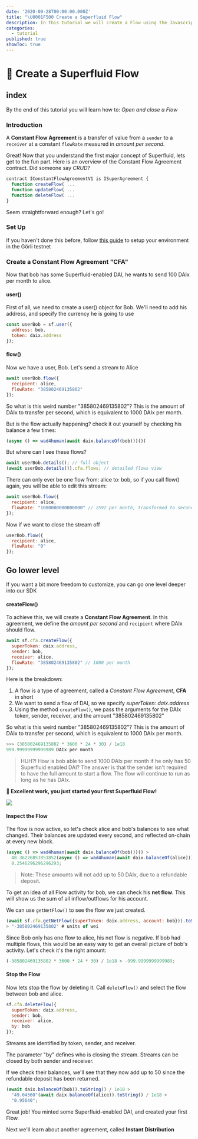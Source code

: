 ```yaml
---
date: '2020-09-28T00:00:00.000Z'
title: "\U0001F500 Create a Superfluid Flow"
description: In this tutorial we will create a Flow using the Javascript SDK
categories:
  - tutorial
published: true
showToc: true
---
```


# 🔀 Create a Superfluid Flow

## index

By the end of this tutorial you will learn how to: _Open and close a Flow_

### Introduction

A **Constant Flow Agreement** is a transfer of value from a `sender` to a `receiver` at a constant `flowRate` measured in _amount per second_.

Great! Now that you understand the first major concept of Superfluid, lets get to the fun part. Here is an overview of the Constant Flow Agreement contract. Did someone say _CRUD_?

```javascript
contract IConstantFlowAgreementV1 is ISuperAgreement {
  function createFlow( ...
  function updateFlow( ...
  function deleteFlow( ...
}
```

Seem straightforward enough? Let's go!

### Set Up

If you haven't done this before, follow [this guide](setup-local-environment.md) to setup your environment in the Görli testnet

### Create a Constant Flow Agreement "CFA"

Now that bob has some Superfluid-enabled DAI, he wants to send 100 DAIx per month to alice.

#### user\(\)

First of all, we need to create a user\(\) object for Bob. We'll need to add his address, and specify the currency he is going to use

```javascript
const userBob = sf.user({
  address: bob,
  token: daix.address
});
```

#### flow\(\)

Now we have a user, Bob. Let's send a stream to Alice

```javascript
await userBob.flow({
  recipient: alice,
  flowRate: "385802469135802"
});
```

So what is this weird number "385802469135802"? This is the amount of DAIx to transfer per second, which is equivalent to 1000 DAIx per month.

But is the flow actually happening? check it out yourself by checking his balance a few times:

```javascript
(async () => wad4human(await daix.balanceOf(bob)))()(
```

But where can I see these flows?

```javascript
await userBob.details(); // full object
(await userBob.details()).cfa.flows; // detailed flows view
```

There can only ever be one flow from: alice to: bob, so if you call flow\(\) again, you will be able to edit this stream:

```javascript
await userBob.flow({
  recipient: alice,
  flowRate: "1000000000000000" // 2592 per month, transformed to seconds, with 18 decimals
});
```

Now if we want to close the stream off

```javascript
userBob.flow({
  recipient: alice,
  flowRate: "0"
});
```

## Go lower level

If you want a bit more freedom to customize, you can go one level deeper into our SDK

#### createFlow\(\)

To achieve this, we will create a **Constant Flow Agreement**. In this agreement, we define the _amount per second_ and `recipient` where DAIx should flow.

```javascript
await sf.cfa.createFlow({
  superToken: daix.address,
  sender: bob,
  receiver: alice,
  flowRate: "385802469135802" // 1000 per month
});
```

Here is the breakdown:

1. A flow is a type of agreement, called a _Constant Flow Agreement_, **CFA** in short
2. We want to send a flow of DAI, so we specify _superToken: daix.address_
3. Using the method `createFlow()`, we pass the arguments for the DAIx token, sender, receiver, and the amount "385802469135802"

So what is this weird number "385802469135802"? This is the amount of DAIx to transfer per second, which is equivalent to 1000 DAIx per month.

```python
>>> (385802469135802 * 3600 * 24 * 30) / 1e18
999.99999999999989 DAIx per month
```

> HUH?! How is bob able to send 1000 DAIx per month if he only has 50 Superfluid enabled DAI? The answer is that the sender isn't required to have the full amount to start a flow. The flow will continue to run as long as he has DAIx.

**🎉 Excellent work, you just started your first Superfluid Flow!**

![](https://github.com/superfluid-finance/superfluid-protocol-docs/tree/c0acd5ac6cab2baecb39b5b01b35daa9f175c468/img/paid-every-second-meme.png)

#### Inspect the Flow

The flow is now active, so let's check alice and bob's balances to see what changed. Their balances are updated every second, and reflected on-chain at every new block.

```javascript
(async () => wad4human(await daix.balanceOf(bob)))() >
  48.36226851851852(async () => wad4human(await daix.balanceOf(alice)))() >
  0.2546296296296293;
```

> Note: These amounts will not add up to 50 DAIx, due to a refundable deposit.

To get an idea of all Flow activity for bob, we can check his **net flow**. This will show us the sum of all inflow/outflows for his account.

We can use `getNetFlow()` to see the flow we just created.

```javascript
(await sf.cfa.getNetFlow({superToken: daix.address, account: bob})).toString()
> "-385802469135802" # units of wei
```

Since Bob only has one flow to alice, his net flow is negative. If bob had multiple flows, this would be an easy way to get an overall picture of bob's activity. Let's check it's the right amount:

```javascript
(-385802469135802 * 3600 * 24 * 30) / 1e18 > -999.9999999999989;
```

#### Stop the Flow

Now lets stop the flow by deleting it. Call `deleteFlow()` and select the flow between bob and alice.

```javascript
sf.cfa.deleteFlow({
  superToken: daix.address,
  sender: bob,
  receiver: alice,
  by: bob
});
```

Streams are identified by token, sender, and receiver.

The parameter "by" defines who is closing the stream. Streams can be closed by both sender and receiver.

If we check their balances, we'll see that they now add up to 50 since the refundable deposit has been returned.

```javascript
(await daix.balanceOf(bob)).toString() / 1e18 >
  "49.04360"(await daix.balanceOf(alice)).toString() / 1e18 >
  "0.95640";
```

Great job! You minted some Superfluid-enabled DAI, and created your first Flow.

Next we'll learn about another agreement, called **Instant Distribution**

